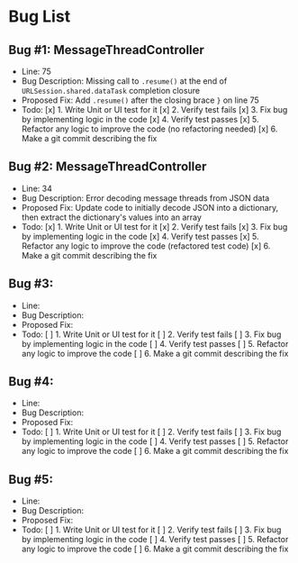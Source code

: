 #  Bug List

## Bug #1: MessageThreadController

* Line: 75
* Bug Description: Missing call to `.resume()` at the end of `URLSession.shared.dataTask` completion closure
* Proposed Fix: Add `.resume()` after the closing brace `}` on line 75
* Todo:
    [x] 1. Write Unit or UI test for it
    [x] 2. Verify test fails
    [x] 3. Fix bug by implementing logic in the code
    [x] 4. Verify test passes
    [x] 5. Refactor any logic to improve the code (no refactoring needed)
    [x] 6. Make a git commit describing the fix


## Bug #2: MessageThreadController

* Line: 34
* Bug Description: Error decoding message threads from JSON data
* Proposed Fix: Update code to initially decode JSON into a dictionary, then extract the dictionary's values into an array
* Todo:
    [x] 1. Write Unit or UI test for it
    [x] 2. Verify test fails
    [x] 3. Fix bug by implementing logic in the code
    [x] 4. Verify test passes
    [x] 5. Refactor any logic to improve the code (refactored test code)
    [x] 6. Make a git commit describing the fix


## Bug #3: 

* Line: 
* Bug Description: 
* Proposed Fix: 
* Todo:
    [ ] 1. Write Unit or UI test for it
    [ ] 2. Verify test fails
    [ ] 3. Fix bug by implementing logic in the code
    [ ] 4. Verify test passes
    [ ] 5. Refactor any logic to improve the code
    [ ] 6. Make a git commit describing the fix


## Bug #4: 

* Line: 
* Bug Description: 
* Proposed Fix: 
* Todo:
    [ ] 1. Write Unit or UI test for it
    [ ] 2. Verify test fails
    [ ] 3. Fix bug by implementing logic in the code
    [ ] 4. Verify test passes
    [ ] 5. Refactor any logic to improve the code
    [ ] 6. Make a git commit describing the fix


## Bug #5: 

* Line: 
* Bug Description: 
* Proposed Fix: 
* Todo:
    [ ] 1. Write Unit or UI test for it
    [ ] 2. Verify test fails
    [ ] 3. Fix bug by implementing logic in the code
    [ ] 4. Verify test passes
    [ ] 5. Refactor any logic to improve the code
    [ ] 6. Make a git commit describing the fix
